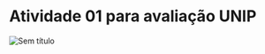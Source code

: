 # Atividade 01 para avaliação UNIP

![Sem título](https://github.com/chelo-1/HelloWord/assets/131183713/f4e6db0c-35c6-418e-a216-8e85791f6668) 
